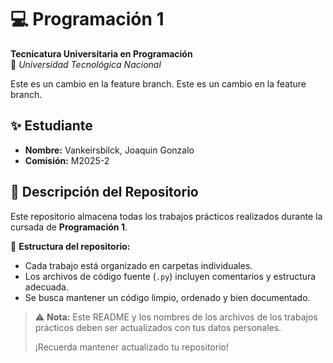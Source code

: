 # 💻 Programación 1  
**Tecnicatura Universitaria en Programación**  
📍 *Universidad Tecnológica Nacional*  

Este es un cambio en la feature branch.
Este es un cambio en la feature branch.


## ✨ Estudiante  
- **Nombre:** Vankeirsbilck, Joaquin Gonzalo 
- **Comisión:** M2025-2 

## 📂 Descripción del Repositorio  
Este repositorio almacena todas los trabajos prácticos realizados durante la cursada de **Programación 1**.  

📌 **Estructura del repositorio:**  
- Cada trabajo está organizado en carpetas individuales.  
- Los archivos de código fuente (`.py`) incluyen comentarios y estructura adecuada.  
- Se busca mantener un código limpio, ordenado y bien documentado.  

> ⚠️ **Nota:** Este README y los nombres de los archivos de los trabajos prácticos deben ser actualizados con tus datos personales.
> 
> ¡Recuerda mantener actualizado tu repositorio!

